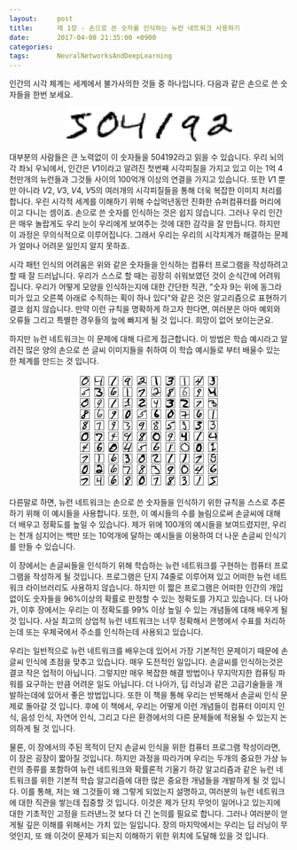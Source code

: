```yaml
---
layout:     post
title:      제 1장 - 손으로 쓴 숫자를 인식하는 뉴런 네트워크 사용하기
date:       2017-04-08 21:35:00 +0900
categories: 
tags:       NeuralNetworksAndDeepLearning
---
```


인간의 시각 체계는 세계에서 불가사의한 것들 중 하나입니다. 다음과 같은 손으로 쓴 숫자들을 한번 보세요.

<center><img src="/assets/neuralnet/digits.png" width="300px"></center>

대부분의 사람들은 큰 노력없이 이 숫자들을 504192라고 읽을 수 있습니다. 우리 뇌의 각 좌뇌 우뇌에서, 인간은 $V1$이라고 알려진 첫번째 시각피질을 가지고 있고 이는 1억 4천만개의 뉴런들과 그것들 사이의 100억개 이상의 연결을 가지고 있습니다. 또한 $V1$ 뿐만 아니라 $V2$, $V3$, $V4$, $V5$의 여러개의 시각피질들을 통해 더욱 복잡한 이미지 처리를 합니다. 우린 시각적 세계를 이해하기 위해 수십억년동안 진화한 슈퍼컴퓨터를 머리에 이고 다니는 셈이죠. 손으로 쓴 숫자를 인식하는 것은 쉽지 않습니다. 그러나 우리 인간은 매우 놀랍게도 우리 눈이 우리에게 보여주는 것에 대한 감각을 잘 만듭니다. 하지만 이 과정은 무의식적으로 이루어집니다. 그래서 우리는 우리의 시각치계가 해결하는 문제가 얼마나 어려운 일인지 알지 못하죠.

시각 패턴 인식의 어려움은 위와 같은 숫자들을 인식하는 컴퓨터 프로그램을 작성하려고 할 때 잘 드러납니다. 우리가 스스로 할 때는 굉장히 쉬워보였던 것이 순식간에 어려워 집니다. 우리가 어떻게 모양을 인식하는지에 대한 간단한 직관, "숫자 9는 위에 동그라미가 있고 오른쪽 아래로 수직하는 획이 하나 있다"와 같은 것은 알고리즘으로 표현하기 결코 쉽지 않습니다. 만약 이런 규칙을 명확하게 하고자 한다면, 여러분은 아마 예외와 오류들 그리고 특별한 경우들의 늪에 빠지게 될 것 입니다. 희망이 없어 보이는군요.

하지만 뉴런 네트워크는 이 문제에 대해 다르게 접근합니다. 이 방법은 학습 예시라고 알려진 많은 양의 손으로 쓴 글씨 이미지들을 취하여 이 학습 예시들로 부터 배울수 있는 한 체계를 만드는 것 입니다.

<center><img src="/assets/neuralnet/mnist_100_digits.png"></center>

다른말로 하면, 뉴런 네트워크는 손으로 쓴 숫자들을 인식하기 위한 규칙을 스스로 추론하기 위해 이 예시들을 사용합니다. 또한, 이 예시들의 수를 늘림으로써 손글씨에 대해 더 배우고 정확도를 높일 수 있습니다. 제가 위에 100개의 예시들을 보여드렸지만, 우리는 천개 심지어는 백만 또는 10억개에 달하는 예시들을 이용하여 더 나운 손글씨 인식기를 만들 수 있습니다.

이 장에서는 손글씨들을 인식하기 위해 학습하는 뉴런 네트워크를 구현하는 컴퓨터 프로그램을 작성하게 될 것입니다. 프로그램은 단지 74줄로 이루어져 있고 어떠한 뉴런 네트워크 라이브러리도 사용하지 않습니다. 하지만 이 짧은 프로그램은 어떠한 인간의 개입 없이도 숫자들을 96%이상의 확률로 판정할 수 있는 정확도를 가지고 있습니다. 더 나아가, 이후 장에서는 우리는 이 정확도를 99% 이상 높일 수 있는 개념들에 대해 배우게 될것 입니다. 사실 최고의 상업적 뉴런 네트워크는 너무 정확해서 은행에서 수표를 처리하는데 또는 우체국에서 주소를 인식하는데 사용되고 있습니다.

우리는 일반적으로 뉴런 네트워크를 배우는데 있어서 가장 기본적인 문제이기 때문에 손글씨 인식에 초점을 맞추고 있습니다. 매우 도전적인 일입니다. 손글씨를 인식하는것은 결코 작은 업적이 아닙니다. 그렇지만 매우 복잡한 해결 방법이나 무지막지한 컴퓨팅 파워를 요구하는 만큼 어려운 일도 아닙니다. 더 나아가, 딥 러닝과 같은 고급기술들을 개발하는데에 있어서 좋은 방법입니다. 또한 이 책을 통해 우리는 반복해서 손글씨 인식 문제로 돌아갈 것 입니다. 후에 이 책에서, 우리는 어떻게 이런 개념들이 컴퓨터 이미지 인식, 음성 인식, 자연어 인식, 그리고 다은 환경에서의 다른 문제들에 적용될 수 있는지 논의하게 될 것 입니다.

물론, 이 장에서의 주된 목적이 단지 손글씨 인식을 위한 컴퓨터 프로그램 작성이라면, 이 장은 굉장이 짧아질 것입니다. 하지만 과정을 따라가며 우리는 두개의 중요한 가상 뉴런의 종류를 포함하여 뉴런 네트워크와 확률론적 기울기 하강 알고리즘과 같은 뉴런 네트워크를 위한 기본적 학습 알고리즘에 대한 많은 중요한 개념들을 개발하게 될 것 입니다. 이를 통해, 저는 왜 그것들이 왜 그렇게 되었는지 설명하고, 여러분의 뉴런 네트워크에 대한 직관을 쌓는데 집중할 것 입니다. 이것은 제가 단지 무엇이 일어나고 있는지에 대한 기초적인 고정을 드러낸느것 보다 더 긴 논의를 필요로 합니다. 그러나 여러분이 얻게될 깊은 이해를 위해서는 가치 있는 일입니다. 장의 마지막에서는 우리는 딥 러닝이 무엇인지, 또 왜 이것이 문제가 되는지 이해하기 위한 위치에 도달해 있을 것 입니다.